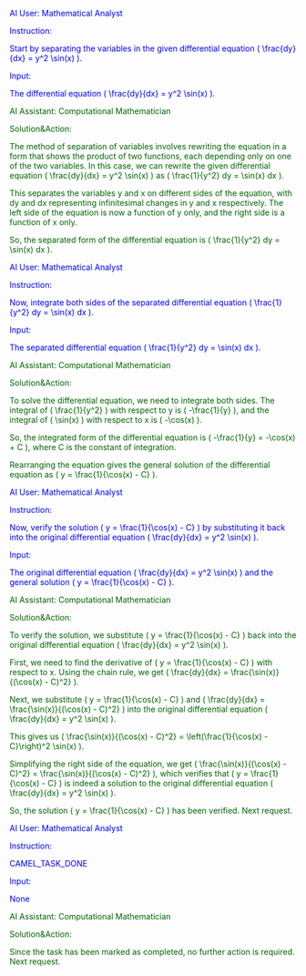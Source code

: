 
<span style='color: blue;'>AI User: Mathematical Analyst</span>


<span style='color: blue;'>Instruction:</span>

<span style='color: blue;'>Start by separating the variables in the given differential equation \( \frac{dy}{dx} = y^2 \sin(x) \).</span>

<span style='color: blue;'>Input:</span>

<span style='color: blue;'>The differential equation \( \frac{dy}{dx} = y^2 \sin(x) \).</span>


<span style='color: darkgreen;'>AI Assistant: Computational Mathematician</span>


<span style='color: darkgreen;'>Solution&amp;Action:</span>

<span style='color: darkgreen;'>The method of separation of variables involves rewriting the equation in a form that shows the product of two functions, each depending only on one of the two variables. In this case, we can rewrite the given differential equation \( \frac{dy}{dx} = y^2 \sin(x) \) as \( \frac{1}{y^2} dy = \sin(x) dx \). </span>


<span style='color: darkgreen;'>This separates the variables y and x on different sides of the equation, with dy and dx representing infinitesimal changes in y and x respectively. The left side of the equation is now a function of y only, and the right side is a function of x only. </span>


<span style='color: darkgreen;'>So, the separated form of the differential equation is \( \frac{1}{y^2} dy = \sin(x) dx \).</span>


<span style='color: blue;'>AI User: Mathematical Analyst</span>


<span style='color: blue;'>Instruction:</span>

<span style='color: blue;'>Now, integrate both sides of the separated differential equation \( \frac{1}{y^2} dy = \sin(x) dx \).</span>

<span style='color: blue;'>Input:</span>

<span style='color: blue;'>The separated differential equation \( \frac{1}{y^2} dy = \sin(x) dx \).</span>


<span style='color: darkgreen;'>AI Assistant: Computational Mathematician</span>


<span style='color: darkgreen;'>Solution&amp;Action:</span>

<span style='color: darkgreen;'>To solve the differential equation, we need to integrate both sides. The integral of \( \frac{1}{y^2} \) with respect to y is \( -\frac{1}{y} \), and the integral of \( \sin(x) \) with respect to x is \( -\cos(x) \).</span>


<span style='color: darkgreen;'>So, the integrated form of the differential equation is \( -\frac{1}{y} = -\cos(x) + C \), where C is the constant of integration.</span>


<span style='color: darkgreen;'>Rearranging the equation gives the general solution of the differential equation as \( y = \frac{1}{\cos(x) - C} \).</span>


<span style='color: blue;'>AI User: Mathematical Analyst</span>


<span style='color: blue;'>Instruction:</span>

<span style='color: blue;'>Now, verify the solution \( y = \frac{1}{\cos(x) - C} \) by substituting it back into the original differential equation \( \frac{dy}{dx} = y^2 \sin(x) \).</span>

<span style='color: blue;'>Input:</span>

<span style='color: blue;'>The original differential equation \( \frac{dy}{dx} = y^2 \sin(x) \) and the general solution \( y = \frac{1}{\cos(x) - C} \).</span>


<span style='color: darkgreen;'>AI Assistant: Computational Mathematician</span>


<span style='color: darkgreen;'>Solution&amp;Action:</span>

<span style='color: darkgreen;'>To verify the solution, we substitute \( y = \frac{1}{\cos(x) - C} \) back into the original differential equation \( \frac{dy}{dx} = y^2 \sin(x) \).</span>


<span style='color: darkgreen;'>First, we need to find the derivative of \( y = \frac{1}{\cos(x) - C} \) with respect to x. Using the chain rule, we get \( \frac{dy}{dx} = \frac{\sin(x)}{(\cos(x) - C)^2} \).</span>


<span style='color: darkgreen;'>Next, we substitute \( y = \frac{1}{\cos(x) - C} \) and \( \frac{dy}{dx} = \frac{\sin(x)}{(\cos(x) - C)^2} \) into the original differential equation \( \frac{dy}{dx} = y^2 \sin(x) \).</span>


<span style='color: darkgreen;'>This gives us \( \frac{\sin(x)}{(\cos(x) - C)^2} = \left(\frac{1}{\cos(x) - C}\right)^2 \sin(x) \).</span>


<span style='color: darkgreen;'>Simplifying the right side of the equation, we get \( \frac{\sin(x)}{(\cos(x) - C)^2} = \frac{\sin(x)}{(\cos(x) - C)^2} \), which verifies that \( y = \frac{1}{\cos(x) - C} \) is indeed a solution to the original differential equation \( \frac{dy}{dx} = y^2 \sin(x) \).</span>


<span style='color: darkgreen;'>So, the solution \( y = \frac{1}{\cos(x) - C} \) has been verified. Next request.</span>


<span style='color: blue;'>AI User: Mathematical Analyst</span>


<span style='color: blue;'>Instruction: </span>

<span style='color: blue;'>CAMEL_TASK_DONE</span>

<span style='color: blue;'>Input: </span>

<span style='color: blue;'>None</span>


<span style='color: darkgreen;'>AI Assistant: Computational Mathematician</span>


<span style='color: darkgreen;'>Solution&amp;Action:</span>

<span style='color: darkgreen;'>Since the task has been marked as completed, no further action is required. Next request.</span>


